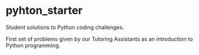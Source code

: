 # pyhton_starter
Student solutions to Python coding challenges.

First set of problems given by our Tutoring Assistants as an introduction to Python programming.
